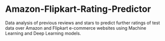 # Amazon-Flipkart-Rating-Predictor
Data analysis of previous reviews and stars to predict further ratings of test data over Amazon and Flipkart e-commerce websites using Machine Learning and Deep Learning models. 
